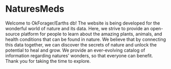 # NaturesMeds
Welcome to OkForager/Earths db! The website is being developed for the wonderful world of nature and its data. Here, we strive to provide an open-source platform for people to learn about the amazing plants, animals, and health conditions that can be found in nature. We believe that by connecting this data together, we can discover the secrets of nature and unlock the potential to heal and grow. We provide an ever-evolving catalog of information regarding natures' wonders, so that everyone can benefit. Thank you for taking the time to explore.
